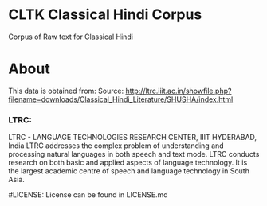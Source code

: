 # CLTK Classical Hindi Corpus
Corpus of Raw text for Classical Hindi

# About
This data is obtained from:
Source: http://ltrc.iiit.ac.in/showfile.php?filename=downloads/Classical_Hindi_Literature/SHUSHA/index.html

### LTRC:
LTRC - LANGUAGE TECHNOLOGIES RESEARCH CENTER, IIIT HYDERABAD, India
LTRC addresses the complex problem of understanding and processing natural languages in both speech and text mode.
LTRC conducts research on both basic and applied aspects of language technology. It is the largest academic centre of speech and language technology in South Asia.

#LICENSE:
License can be found in LICENSE.md
